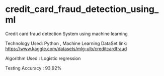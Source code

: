 # credit_card_fraud_detection_using_ml
Credit card fraud detection System  using machine learning 

Technology Used:
Python , Machine Learning
DataSet link: https://www.kaggle.com/datasets/mlg-ulb/creditcardfraud

Algorithm Used : Logistic regression

Testing Accuracy : 93.92%
  
    

